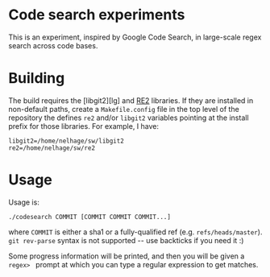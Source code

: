 Code search experiments
=======================

This is an experiment, inspired by Google Code Search, in large-scale regex
search across code bases.

Building
========

The build requires the [libgit2][lg] and [RE2][re2] libraries. If they are
installed in non-default paths, create a `Makefile.config` file in the top level
of the repository the defines `re2` and/or `libgit2` variables pointing at the
install prefix for those libraries. For example, I have:

    libgit2=/home/nelhage/sw/libgit2
    re2=/home/nelhage/sw/re2

[libgit2]: http://libgit2.github.com/
[re2]: http://code.google.com/p/re2/

Usage
=====


Usage is:

    ./codesearch COMMIT [COMMIT COMMIT COMMIT...]

where `COMMIT` is either a sha1 or a fully-qualified ref
(e.g. `refs/heads/master`). `git rev-parse` syntax is not supported -- use
backticks if you need it :)

Some progress information will be printed, and then you will be given a `regex>
` prompt at which you can type a regular expression to get matches.
